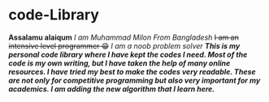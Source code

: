 # code-Library
**Assalamu alaiqum**
*I am Muhammad Milon From Bangladesh*
~~I am an intensive level programmer 😁~~ *I am a noob problem solver* 
***This is my personal code library where I have kept the codes I need. Most of the code is my own writing, but I have taken the help of many online resources. I have tried my best to make the codes very readable.  These are not only for competitive programming but also very important for my academics.  I am adding the new algorithm that I learn here.***
